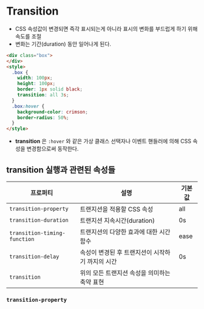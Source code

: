 # Transition

- CSS 속성값이 변경되면 즉각 표시되는게 아니라 표시의 변화를 부드럽게 하기 위해 속도를 조절
- 변화는 기간(duration) 동안 일어나게 된다. 

```html
<div class="box">    
</div>
<style>
  .box {
    width: 100px;
    height: 100px;
    border: 1px solid black;
    transition: all 3s;
  }
  .box:hover {
    background-color: crimson;
    border-radius: 50%;
  }
</style>
```

- **transition** 은 `:hover` 와 같은 가상 클래스 선택자나 이벤트 핸들러에 의해 CSS 속성을 변경함으로써 동작한다.

## transition 실행과 관련된 속성들

|프로퍼티	|설명	|기본값|
|-------|-----|------------|
|`transition-property`|	트랜지션을 적용할 CSS 속성|	all|
|`transition-duration`|	트랜지션 지속시간(duration)|	0s|
|`transition-timing-function` |	트랜지션의 다양한 효과에 대한 시간 함수 |	ease|
|`transition-delay`|	속성이 변경된 후 트랜지션이 시작하기 까지의 시간 | 0s|
|`transition`|	위의 모든 트랜지션 속성을 의미하는 축약 표현 ||

### `transition-property`